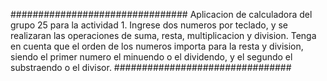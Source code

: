 ################################
Aplicacion de calculadora del grupo 25 para la actividad 1.
Ingrese dos numeros por teclado, y se realizaran las operaciones de suma, resta, multiplicacion y division.
Tenga en cuenta que el orden de los numeros importa para la resta y division, siendo el primer numero el minuendo o el dividendo, y el segundo el substraendo o el divisor.
################################
